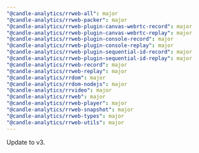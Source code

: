 ```yaml
---
"@candle-analytics/rrweb-all": major
"@candle-analytics/rrweb-packer": major
"@candle-analytics/rrweb-plugin-canvas-webrtc-record": major
"@candle-analytics/rrweb-plugin-canvas-webrtc-replay": major
"@candle-analytics/rrweb-plugin-console-record": major
"@candle-analytics/rrweb-plugin-console-replay": major
"@candle-analytics/rrweb-plugin-sequential-id-record": major
"@candle-analytics/rrweb-plugin-sequential-id-replay": major
"@candle-analytics/rrweb-record": major
"@candle-analytics/rrweb-replay": major
"@candle-analytics/rrdom": major
"@candle-analytics/rrdom-nodejs": major
"@candle-analytics/rrvideo": major
"@candle-analytics/rrweb": major
"@candle-analytics/rrweb-player": major
"@candle-analytics/rrweb-snapshot": major
"@candle-analytics/rrweb-types": major
"@candle-analytics/rrweb-utils": major
---
```


Update to v3.
